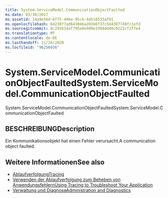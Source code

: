 ```yaml
---
title: System.ServiceModel.CommunicationObjectFaulted
ms.date: 03/30/2017
ms.assetid: 14a9e56d-6f75-49be-95c6-44510533af91
ms.openlocfilehash: 64238f7ad643046a203b6f37c5d4387749fc1efd
ms.sourcegitcommit: bc293b14af795e0e999e3304dd40c0222cf2ffe4
ms.translationtype: MT
ms.contentlocale: de-DE
ms.lasthandoff: 11/26/2020
ms.locfileid: "96256936"
---
```

# <a name="systemservicemodelcommunicationobjectfaulted"></a><span data-ttu-id="8add2-102">System.ServiceModel.CommunicationObjectFaulted</span><span class="sxs-lookup"><span data-stu-id="8add2-102">System.ServiceModel.CommunicationObjectFaulted</span></span>

<span data-ttu-id="8add2-103">System.ServiceModel.CommunicationObjectFaulted</span><span class="sxs-lookup"><span data-stu-id="8add2-103">System.ServiceModel.CommunicationObjectFaulted</span></span>  
  
## <a name="description"></a><span data-ttu-id="8add2-104">BESCHREIBUNG</span><span class="sxs-lookup"><span data-stu-id="8add2-104">Description</span></span>  

 <span data-ttu-id="8add2-105">Ein Kommunikationsobjekt hat einen Fehler verursacht.</span><span class="sxs-lookup"><span data-stu-id="8add2-105">A communication object faulted.</span></span>  
  
## <a name="see-also"></a><span data-ttu-id="8add2-106">Weitere Informationen</span><span class="sxs-lookup"><span data-stu-id="8add2-106">See also</span></span>

- [<span data-ttu-id="8add2-107">Ablaufverfolgung</span><span class="sxs-lookup"><span data-stu-id="8add2-107">Tracing</span></span>](index.md)
- [<span data-ttu-id="8add2-108">Verwenden der Ablaufverfolgung zum Beheben von Anwendungsfehlern</span><span class="sxs-lookup"><span data-stu-id="8add2-108">Using Tracing to Troubleshoot Your Application</span></span>](using-tracing-to-troubleshoot-your-application.md)
- [<span data-ttu-id="8add2-109">Verwaltung und Diagnose</span><span class="sxs-lookup"><span data-stu-id="8add2-109">Administration and Diagnostics</span></span>](../index.md)
